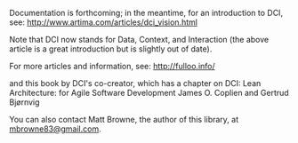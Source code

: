 Documentation is forthcoming; in the meantime, for an introduction to DCI, see:
http://www.artima.com/articles/dci_vision.html

Note that DCI now stands for Data, Context, and Interaction (the above article is a great introduction but is slightly out of date).

For more articles and information, see:
http://fulloo.info/

and this book by DCI's co-creator, which has a chapter on DCI:
Lean Architecture: for Agile Software Development
James O. Coplien and Gertrud Bjørnvig

You can also contact Matt Browne, the author of this library, at mbrowne83@gmail.com.